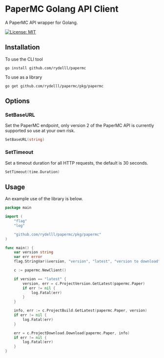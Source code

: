 # PaperMC Golang API Client

A PaperMC API wrapper for Golang.

[![License: MIT](https://img.shields.io/badge/License-MIT-yellow.svg)](https://opensource.org/licenses/MIT)

## Installation

To use the CLI tool

```
go install github.com/rydelll/papermc
```

To use as a library

```
go get github.com/rydelll/papermc/pkg/papermc
```

## Options

### SetBaseURL

Set the PaperMC endpoint, only version 2 of the PaperMC API is currently supported so use at your own risk.

```go
SetBaseURL(string)
```

### SetTimeout

Set a timeout duration for all HTTP requests, the default is 30 seconds.

```go
SetTimeout(time.Duration)
```

## Usage

An example use of the library is below.

```go
package main

import (
	"flag"
	"log"

	"github.com/rydelll/papermc/pkg/papermc"
)

func main() {
	var version string
	var err error
	flag.StringVar(&version, "version", "latest", "version to download")

	c := papermc.NewClient()

	if version == "latest" {
		version, err = c.ProjectVersion.GetLatest(papermc.Paper)
		if err != nil {
			log.Fatal(err)
		}
	}

	info, err := c.ProjectBuild.GetLatest(papermc.Paper, version)
	if err != nil {
		log.Fatal(err)
	}

	err = c.ProjectDownload.Download(papermc.Paper, info)
	if err != nil {
		log.Fatal(err)
	}
}
```
